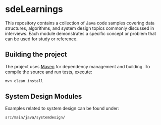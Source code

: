 # sdeLearnings

This repository contains a collection of Java code samples covering data structures, algorithms, and system design topics commonly discussed in interviews.  Each module demonstrates a specific concept or problem that can be used for study or reference.

## Building the project

The project uses [Maven](https://maven.apache.org/) for dependency management and building. To compile the source and run tests, execute:

```bash
mvn clean install
```

## System Design Modules

Examples related to system design can be found under:

```
src/main/java/systemdesign/
```
